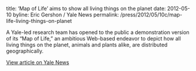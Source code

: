 title: ‘Map of Life’ aims to show all living things on the planet
date: 2012-05-10
byline: Eric Gershon / Yale News
permalink: /press/2012/05/10c/map-life-living-things-on-planet


A Yale-led research team has opened to the public a demonstration version of its “Map of Life,” an ambitious Web-based endeavor to depict how all living things on the planet, animals and plants alike, are distributed geographically.

[View article on Yale News](http://news.yale.edu/2012/05/10/map-life-aims-show-all-living-things-planet)
